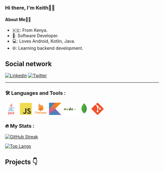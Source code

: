 ### Hi there, I'm Keith🙋‍♂️

#### About Me🤷‍♂️

* 🇰🇪: From Kenya.
* 📱: Software Developer.
* 💻: Loves Android, Kotlin, Java.
* 🌐: Learning backend development.

## Social network

[![Linkedin](https://img.shields.io/badge/LinkedIn-blue.svg?style=for-the-badge&logo=linkedin)](https://www.linkedin.com/in/keith-omware-989086189/)
[![Twitter](https://img.shields.io/badge/Twitter-blue.svg?style=for-the-badge&logo=twitter)](https://twitter.com/KeithOmware)

---
### :hammer_and_wrench: Languages and Tools :

<div>
  <img src="https://github.com/devicons/devicon/blob/master/icons/java/java-original-wordmark.svg" title="Java" alt="Java" width="40" height="40"/>&nbsp;
  <img src="https://github.com/devicons/devicon/blob/master/icons/javascript/javascript-original.svg" title="JavaScript" alt="JavaScript" width="40" height="40"/>&nbsp;
  <img src="https://github.com/devicons/devicon/blob/master/icons/firebase/firebase-plain-wordmark.svg" title="Firebase" alt="Firebase" width="40" height="40"/>&nbsp;
  <img src="https://github.com/devicons/devicon/blob/master/icons/kotlin/kotlin-original.svg" title="Kotlin" alt="Firebase" width="40" height="40"/>&nbsp;
  <img src="https://github.com/devicons/devicon/blob/master/icons/nodejs/nodejs-original-wordmark.svg" title="NodeJS" alt="NodeJS" width="40" height="40"/>&nbsp;
  <img src="https://github.com/devicons/devicon/blob/master/icons/mongodb/mongodb-original.svg" title="MongoDB" **alt="MongoDB" width="40" height="40"/>
  <img src="https://github.com/devicons/devicon/blob/master/icons/git/git-original.svg" title="Git" **alt="Git" width="40" height="40"/>
</div>

### :fire: My Stats :

[![GitHub Streak](https://github-readme-streak-stats.herokuapp.com?user=omware&theme=dark)](https://git.io/streak-stats)

[![Top Langs](https://github-readme-stats.vercel.app/api/top-langs/?username=omware&layout=compact&theme=vision-friendly-dark)](https://github.com/Omware/github-readme-stats)


## Projects 👇
